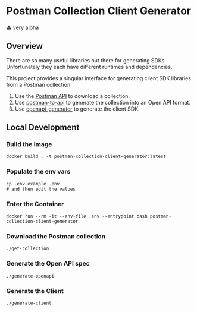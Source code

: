 # Postman Collection Client Generator

⚠️ very alpha

## Overview

There are so many useful libraries out there for generating SDKs. Unfortunately
they each have different runtimes and dependencies. 

This project provides a singular interface for generating client SDK libraries from a
Postman collection.

1. Use the [Postman API](https://www.postman.com/postman/workspace/postman-public-workspace/documentation/12959542-c8142d51-e97c-46b6-bd77-52bb66712c9a#647806d5-492a-eded-1df6-6529b5dc685c) to download a collection.
2. Use [postman-to-api](https://joolfe.github.io/postman-to-openapi/) to generate the collection into an Open API format.
3. Use [openapi-generator](https://github.com/OpenAPITools/openapi-generator) to generate the client SDK.

## Local Development

### Build the Image
```
docker build . -t postman-collection-client-generator:latest
```

### Populate the env vars

```
cp .env.example .env
# and then edit the values
```

### Enter the Container
```
docker run --rm -it --env-file .env --entrypoint bash postman-collection-client-generator
```

### Download the Postman collection

```
./get-collection
```

### Generate the Open API spec

```
./generate-openapi
```

### Generate the Client

```
./generate-client
```
